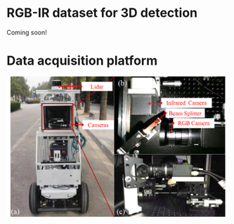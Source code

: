 # RGB-IR dataset for 3D detection
Coming soon!
# Data acquisition platform
 ![image](rgb_ir_dataset_image/data%20acquisition%20device.png)

